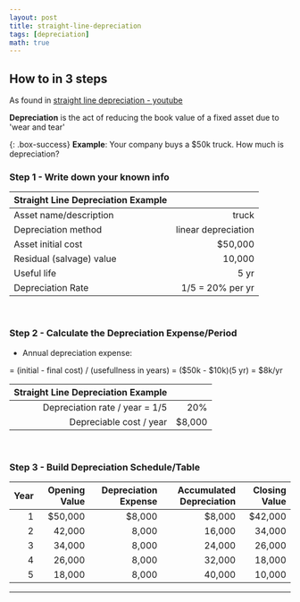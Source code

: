 ```yaml
---
layout: post
title: straight-line-depreciation
tags: [depreciation]
math: true
---
```


## How to in 3 steps

As found in [straight line depreciation - youtube](https://www.youtube.com/watch?v=iruD9KTNnNc)

**Depreciation** is the act of reducing the book value of a fixed asset due to 'wear and tear'

{: .box-success}
**Example**: Your company buys a $50k truck. How much is depreciation?

### Step 1 - Write down your known info

| Straight Line Depreciation Example |  |
|:-----------------------------------|-:|
| Asset name/description | truck |
| Depreciation method | linear depreciation |
| Asset initial cost | $50,000 |
| Residual (salvage) value | 10,000 |
| Useful life | 5 yr |
| Depreciation Rate | 1/5 = 20% per yr |

<br>

### Step 2 - Calculate the Depreciation Expense/Period

- Annual depreciation expense:

= (initial - final cost) / (usefullness in years) = ($50k - $10k)(5 yr) = $8k/yr

| Straight Line Depreciation Example ||
|---:|-----:|
| Depreciation rate / year = 1/5 | 20% |
| Depreciable cost / year | $8,000 |

<br>

### Step 3 - Build Depreciation Schedule/Table

| Year | Opening Value | Depreciation Expense | Accumulated Depreciation | Closing Value |
|---:|--------:|-------:|-------:|--------:|
| 1  | $50,000 | $8,000 | $8,000 | $42,000 |
| 2  |  42,000 |  8,000 | 16,000 |  34,000 |
| 3  |  34,000 |  8,000 | 24,000 |  26,000 |
| 4  |  26,000 |  8,000 | 32,000 |  18,000 |
| 5  |  18,000 |  8,000 | 40,000 |  10,000 |

  ---